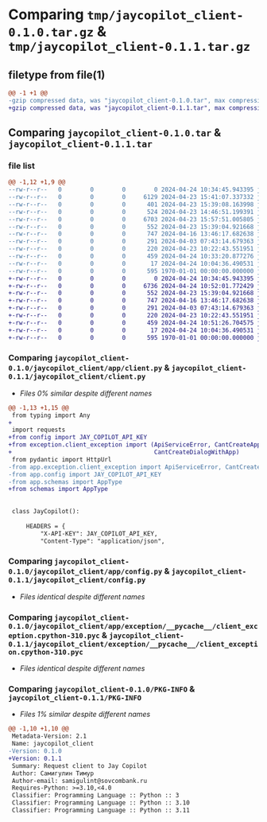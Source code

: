 # Comparing `tmp/jaycopilot_client-0.1.0.tar.gz` & `tmp/jaycopilot_client-0.1.1.tar.gz`

## filetype from file(1)

```diff
@@ -1 +1 @@
-gzip compressed data, was "jaycopilot_client-0.1.0.tar", max compression
+gzip compressed data, was "jaycopilot_client-0.1.1.tar", max compression
```

## Comparing `jaycopilot_client-0.1.0.tar` & `jaycopilot_client-0.1.1.tar`

### file list

```diff
@@ -1,12 +1,9 @@
--rw-r--r--   0        0        0        0 2024-04-24 10:34:45.943395 jaycopilot_client-0.1.0/jaycopilot_client/__init__.py
--rw-r--r--   0        0        0     6129 2024-04-23 15:41:07.337332 jaycopilot_client-0.1.0/jaycopilot_client/app/__pycache__/client.cpython-310.pyc
--rw-r--r--   0        0        0      401 2024-04-23 15:39:08.163998 jaycopilot_client-0.1.0/jaycopilot_client/app/__pycache__/config.cpython-310.pyc
--rw-r--r--   0        0        0      524 2024-04-23 14:46:51.199391 jaycopilot_client-0.1.0/jaycopilot_client/app/__pycache__/schemas.cpython-310.pyc
--rw-r--r--   0        0        0     6703 2024-04-23 15:57:51.005805 jaycopilot_client-0.1.0/jaycopilot_client/app/client.py
--rw-r--r--   0        0        0      552 2024-04-23 15:39:04.921668 jaycopilot_client-0.1.0/jaycopilot_client/app/config.py
--rw-r--r--   0        0        0      747 2024-04-16 13:46:17.682638 jaycopilot_client-0.1.0/jaycopilot_client/app/exception/__pycache__/client_exception.cpython-310.pyc
--rw-r--r--   0        0        0      291 2024-04-03 07:43:14.679363 jaycopilot_client-0.1.0/jaycopilot_client/app/exception/client_exception.py
--rw-r--r--   0        0        0      220 2024-04-23 10:22:43.551951 jaycopilot_client-0.1.0/jaycopilot_client/app/schemas.py
--rw-r--r--   0        0        0      459 2024-04-24 10:33:20.877276 jaycopilot_client-0.1.0/pyproject.toml
--rw-r--r--   0        0        0       17 2024-04-24 10:04:36.490531 jaycopilot_client-0.1.0/README.md
--rw-r--r--   0        0        0      595 1970-01-01 00:00:00.000000 jaycopilot_client-0.1.0/PKG-INFO
+-rw-r--r--   0        0        0        0 2024-04-24 10:34:45.943395 jaycopilot_client-0.1.1/jaycopilot_client/__init__.py
+-rw-r--r--   0        0        0     6736 2024-04-24 10:52:01.772429 jaycopilot_client-0.1.1/jaycopilot_client/client.py
+-rw-r--r--   0        0        0      552 2024-04-23 15:39:04.921668 jaycopilot_client-0.1.1/jaycopilot_client/config.py
+-rw-r--r--   0        0        0      747 2024-04-16 13:46:17.682638 jaycopilot_client-0.1.1/jaycopilot_client/exception/__pycache__/client_exception.cpython-310.pyc
+-rw-r--r--   0        0        0      291 2024-04-03 07:43:14.679363 jaycopilot_client-0.1.1/jaycopilot_client/exception/client_exception.py
+-rw-r--r--   0        0        0      220 2024-04-23 10:22:43.551951 jaycopilot_client-0.1.1/jaycopilot_client/schemas.py
+-rw-r--r--   0        0        0      459 2024-04-24 10:51:26.704575 jaycopilot_client-0.1.1/pyproject.toml
+-rw-r--r--   0        0        0       17 2024-04-24 10:04:36.490531 jaycopilot_client-0.1.1/README.md
+-rw-r--r--   0        0        0      595 1970-01-01 00:00:00.000000 jaycopilot_client-0.1.1/PKG-INFO
```

### Comparing `jaycopilot_client-0.1.0/jaycopilot_client/app/client.py` & `jaycopilot_client-0.1.1/jaycopilot_client/client.py`

 * *Files 0% similar despite different names*

```diff
@@ -1,13 +1,15 @@
 from typing import Any
+
 import requests
+from config import JAY_COPILOT_API_KEY
+from exception.client_exception import (ApiServiceError, CantCreateApplication,
+                                        CantCreateDialogWithApp)
 from pydantic import HttpUrl
-from app.exception.client_exception import ApiServiceError, CantCreateApplication, CantCreateDialogWithApp
-from app.config import JAY_COPILOT_API_KEY
-from app.schemas import AppType
+from schemas import AppType
 
 
 class JayCopilot():
 
     HEADERS = {
         "X-API-KEY": JAY_COPILOT_API_KEY,
         "Content-Type": "application/json",
```

### Comparing `jaycopilot_client-0.1.0/jaycopilot_client/app/config.py` & `jaycopilot_client-0.1.1/jaycopilot_client/config.py`

 * *Files identical despite different names*

### Comparing `jaycopilot_client-0.1.0/jaycopilot_client/app/exception/__pycache__/client_exception.cpython-310.pyc` & `jaycopilot_client-0.1.1/jaycopilot_client/exception/__pycache__/client_exception.cpython-310.pyc`

 * *Files identical despite different names*

### Comparing `jaycopilot_client-0.1.0/PKG-INFO` & `jaycopilot_client-0.1.1/PKG-INFO`

 * *Files 1% similar despite different names*

```diff
@@ -1,10 +1,10 @@
 Metadata-Version: 2.1
 Name: jaycopilot_client
-Version: 0.1.0
+Version: 0.1.1
 Summary: Request client to Jay Copilot
 Author: Самигулин Тимур
 Author-email: samigulint@sovcombank.ru
 Requires-Python: >=3.10,<4.0
 Classifier: Programming Language :: Python :: 3
 Classifier: Programming Language :: Python :: 3.10
 Classifier: Programming Language :: Python :: 3.11
```

